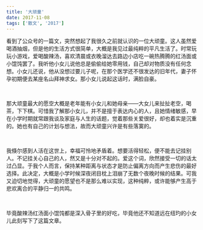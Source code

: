```yaml
---
title: '大顽童'
date: 2017-11-08
tags: ['散文', '2017']
---
```

看到了公众号的一篇文，突然想起了我很久之前就认识的一位大顽童。这人虽然爱喝酒抽烟，但是他的生活方式很简单，大概是我见过最纯粹的平凡生活了。时常玩玩小游戏，爱喝酸辣汤，喜欢清晨或衣晚溜达去路边小店吃一碗热腾腾的红汤面或小馄饨罢了。我听他小女儿说他总是偷偷给她零用钱，自己却对物质没有任何念想。小女儿还说，他从没想过要儿子呢，在那个医学还不很发达的旧年代，妻子怀孕初期便去某座名山拜神求女。那小女儿说起这话时，满脸自豪。

<br/>

那大顽童最大的愿空大概是老年能有小女儿和她母亲——大女儿来扯扯老空，喝茶，下下棋。可惜我了解那小女儿，并不是擅于表达内心的人，且她情绪敏感，早在小学时期就常跟我谈及家庭与人生的话题，觉着那些关爱很好，却也着实是沉重的。她也有自己的计划与想法，故而大顽童兴许是有些落寞的。

<br/>

我倏尔感到人活在这世上，幸福可怜地矛盾着。想要活得轻松，便不能去记挂别人。不记挂关心自己的人，然又是十分对不起的。爱这个词，欣然接受一切的话太过凸显。于我个人而言，保持某种距离与状态才是防止偏离方向而产生悲伤的最好选择。此决定，大概是小学时候深夜闭目枕上泪崩了无数个夜晚时候的结果。可我又迫切地觉得，大顽童的愿望也不是那么难以实现，这种纯粹，或许能够产生高于悲欢离合的平静归一的共鸣。

<br/>

毕竟酸辣汤红汤面小馄饨都是深入骨子里的好吃，毕竟他还不知道远在纽玓的小女儿此刻写下了这篇文章。

<br/>

